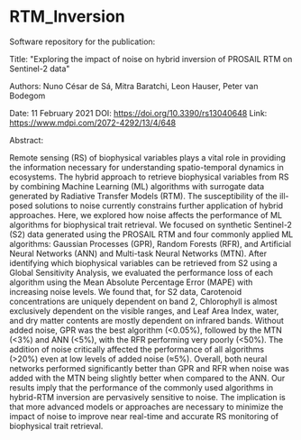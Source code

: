 # RTM_Inversion
Software repository for the publication: 

Title: "Exploring the impact of noise on hybrid inversion of PROSAIL RTM on Sentinel-2 data"

Authors: Nuno César de Sá, Mitra Baratchi, Leon Hauser, Peter van Bodegom

Date: 11 February 2021
DOI: https://doi.org/10.3390/rs13040648
Link: https://www.mdpi.com/2072-4292/13/4/648

Abstract:

Remote sensing (RS) of biophysical variables plays a vital role in providing the information necessary for understanding spatio-temporal dynamics in ecosystems. The hybrid approach to retrieve biophysical variables from RS by combining Machine Learning (ML) algorithms with surrogate data generated by Radiative Transfer Models (RTM). The susceptibility of the ill-posed solutions to noise currently constrains further application of hybrid approaches. Here, we explored how noise affects the performance of ML algorithms for biophysical trait retrieval. We focused on synthetic Sentinel-2 (S2) data generated using the PROSAIL RTM and four commonly applied ML algorithms: Gaussian Processes (GPR), Random Forests (RFR), and Artificial Neural Networks (ANN) and Multi-task Neural Networks (MTN). After identifying which biophysical variables can be retrieved from S2 using a Global Sensitivity Analysis, we evaluated the performance loss of each algorithm using the Mean Absolute Percentage Error (MAPE) with increasing noise levels. We found that, for S2 data, Carotenoid concentrations are uniquely dependent on band 2, Chlorophyll is almost exclusively dependent on the visible ranges, and Leaf Area Index, water, and dry matter contents are mostly dependent on infrared bands. Without added noise, GPR was the best algorithm (<0.05%), followed by the MTN (<3%) and ANN (<5%), with the RFR performing very poorly (<50%). The addition of noise critically affected the performance of all algorithms (>20%) even at low levels of added noise (≈5%). Overall, both neural networks performed significantly better than GPR and RFR when noise was added with the MTN being slightly better when compared to the ANN. Our results imply that the performance of the commonly used algorithms in hybrid-RTM inversion are pervasively sensitive to noise. The implication is that more advanced models or approaches are necessary to minimize the impact of noise to improve near real-time and accurate RS monitoring of biophysical trait retrieval.
